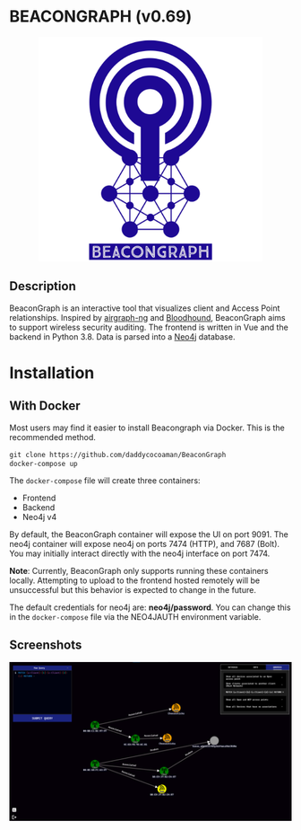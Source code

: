 # BEACONGRAPH (v0.69)

<p align='center'><img src='docs/logo.png' alt='logo' height="400"/></p>

## Description

BeaconGraph is an interactive tool that visualizes client and Access Point relationships. Inspired by [airgraph-ng](https://github.com/aircrack-ng/aircrack-ng/tree/master/scripts/airgraph-ng) and [Bloodhound](https://github.com/BloodHoundAD/BloodHound), BeaconGraph aims to support wireless security auditing. The frontend is written in Vue and the backend in Python 3.8. Data is parsed into a [Neo4j](https://github.com/neo4j/neo4j) database.

# Installation

## With Docker

Most users may find it easier to install Beacongraph via Docker. This is the recommended method.

```
git clone https://github.com/daddycocoaman/BeaconGraph
docker-compose up
```

The `docker-compose` file will create three containers:

- Frontend
- Backend
- Neo4j v4

By default, the BeaconGraph container will expose the UI on port 9091. The neo4j container will expose neo4j on ports 7474 (HTTP), and 7687 (Bolt). You may initially interact directly with the neo4j interface on port 7474.

**Note**: Currently, BeaconGraph only supports running these containers locally. Attempting to upload to the frontend hosted remotely will be unsuccessful but this behavior is expected to change in the future.

The default credentials for neo4j are: **neo4j/password**. You can change this in the `docker-compose` file via the NEO4JAUTH environment variable.

## Screenshots

![Logo](docs/screenshot1.png "BeaconGraph UI")
